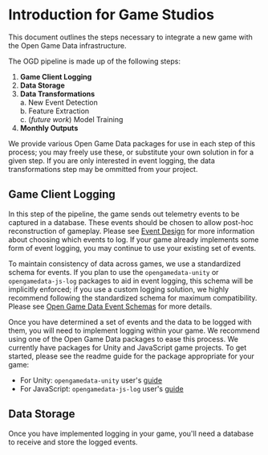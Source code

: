 # Introduction for Game Studios

This document outlines the steps necessary to integrate a new game with the Open Game Data infrastructure.

The OGD pipeline is made up of the following steps:

1. **Game Client Logging**
2. **Data Storage**
3. **Data Transformations**  
    a. New Event Detection  
    b. Feature Extraction  
    c. (*future work*) Model Training  
4. **Monthly Outputs**

We provide various Open Game Data packages for use in each step of this process; you may freely use these, or substitute your own solution in for a given step.
If you are only interested in event logging, the data transformations step may be ommitted from your project.

## Game Client Logging

In this step of the pipeline, the game sends out telemetry events to be captured in a database.
These events should be chosen to allow post-hoc reconstruction of gameplay.
Please see [Event Design](./event_design.md) for more information about choosing which events to log.
If your game already implements some form of event logging, you may continue to use your existing set of events.

To maintain consistency of data across games, we use a standardized schema for events.
If you plan to use the `opengamedata-unity` or `opengamedata-js-log` packages to aid in event logging, this schema will be implicitly enforced; if you use a custom logging solution, we highly recommend following the standardized schema for maximum compatibility.
Please see [Open Game Data Event Schemas](./event_schema.md) for more details.

Once you have determined a set of events and the data to be logged with them, you will need to implement logging within your game. We recommend using one of the Open Game Data packages to ease this process.
We currently have packages for Unity and JavaScript game projects.
To get started, please see the readme guide for the package appropriate for your game:
* For Unity: `opengamedata-unity` user's [guide](https://github.com/opengamedata/opengamedata-unity#readme)
* For JavaScript: `opengamedata-js-log` user's [guide](https://github.com/opengamedata/opengamedata-js-log#readme)

## Data Storage

Once you have implemented logging in your game, you'll need a database to receive and store the logged events.
